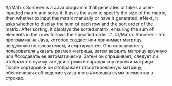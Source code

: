 #//Matrix Sorcerer is a Java programm that generates or takes a user-inputted matrix and sorts it. It asks the user to specify the size of the matrix, then whether to input the matrix manually or have it generated. #Next, it asks whether to display the sum of each row and the sort order of the matrix. After sorting, it displays the sorted matrix, ensuring the sum of elements in the rows follows the specified order.
#.
#//Matrix Sorcerer - это программа на Java, которое создает или принимает матрицу, введенную пользователем, и сортирует ее. Оно спрашивает у пользователя указать размер матрицы, затем вводить матрицу вручную или #создавать ее автоматически. Затем он спрашивает, следует ли отображать сумму каждой строки и порядок сортировки матрицы. После сортировки он отображает отсортированную матрицу, обеспечивая соблюдение указанного #порядка сумм элементов в строках.
